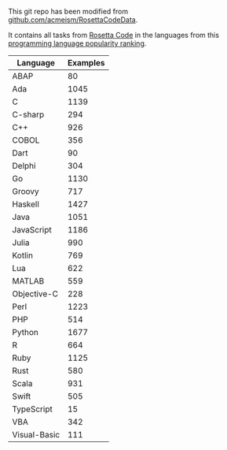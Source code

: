 This git repo has been modified from [github.com/acmeism/RosettaCodeData](https://github.com/acmeism/RosettaCodeData).

It contains all tasks from [Rosetta Code](https://rosettacode.org) in the languages from this [programming language popularity ranking](https://pypl.github.io/PYPL.html).

| Language    | Examples    |
| ----------- | ----------- |
| ABAP        | 80          |
| Ada         | 1045        |
| C           | 1139        |
| C-sharp     | 294         |
| C++         | 926         |
| COBOL       | 356         |
| Dart        | 90          |
| Delphi      | 304         |
| Go          | 1130        |
| Groovy      | 717         |
| Haskell     | 1427        |
| Java        | 1051        |
| JavaScript  | 1186        |
| Julia       | 990         |
| Kotlin      | 769         |
| Lua         | 622         |
| MATLAB      | 559         |
| Objective-C | 228         |
| Perl        | 1223        |
| PHP         | 514         |
| Python      | 1677        |
| R           | 664         |
| Ruby        | 1125        |
| Rust        | 580         |
| Scala       | 931         |
| Swift       | 505         |
| TypeScript  | 15          |
| VBA         | 342         |
| Visual-Basic| 111         |